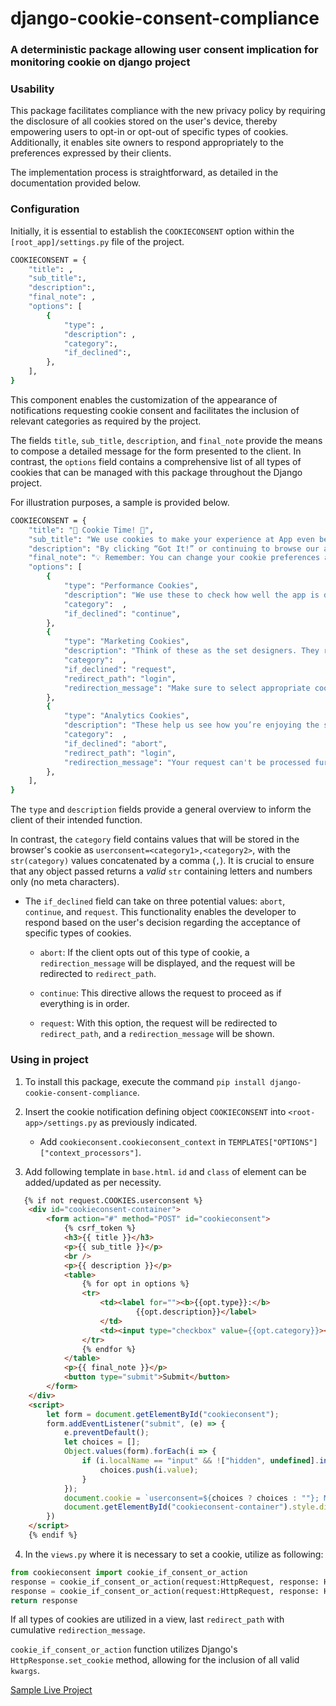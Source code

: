 # django-cookie-consent-compliance

### A deterministic package allowing user consent implication for monitoring cookie on django project

### Usability
This package facilitates compliance with the new privacy policy by requiring the disclosure of all cookies stored on the user's device, thereby empowering users to opt-in or opt-out of specific types of cookies. Additionally, it enables site owners to respond appropriately to the preferences expressed by their clients. 

The implementation process is straightforward, as detailed in the documentation provided below.

### Configuration

Initially, it is essential to establish the `COOKIECONSENT` option within the `[root_app]/settings.py` file of the project.


```sh
COOKIECONSENT = {
    "title": ,
    "sub_title":,
    "description":,
    "final_note": ,
    "options": [
        {
            "type": ,
            "description": ,
            "category":,
            "if_declined":,
        },
    ],
}
```

This component enables the customization of the appearance of notifications requesting cookie consent and facilitates the inclusion of relevant categories as required by the project.

The fields `title`, `sub_title`, `description`, and `final_note` provide the means to compose a detailed message for the form presented to the client. In contrast, the `options` field contains a comprehensive list of all types of cookies that can be managed with this package throughout the Django project. 

For illustration purposes, a sample is provided below.

```sh
COOKIECONSENT = {
    "title": "🍪 Cookie Time! 🍪",
    "sub_title": "We use cookies to make your experience at App even better! 🎭",
    "description": "By clicking “Got It!” or continuing to browse our app, you’re accepting our use of cookies (no, not the chocolate chip ones, unfortunately 😅). Here's how we use them:",
    "final_note": "💡 Remember: You can change your cookie preferences anytime via your browser settings if you're not fully on board. But don't worry, the cookies we use are harmless — no magical powers or teleportation here, promise! 😉",
    "options": [
        {
            "type": "Performance Cookies",
            "description": "We use these to check how well the app is doing. They help us improve the experience, so you can enjoy our digital theatre even more.",
            "category":  ,
            "if_declined": "continue",
        },
        {
            "type": "Marketing Cookies",
            "description": "Think of these as the set designers. They remember your preferences, like your language or favorite settings, so you don’t have to keep telling us every time you return.",
            "category":  ,
            "if_declined": "request",
            "redirect_path": "login",
            "redirection_message": "Make sure to select appropriate cookie to continue further.",
        },
        {
            "type": "Analytics Cookies",
            "description": "These help us see how you’re enjoying the show. We gather data to make the app better, so you’ll keep coming back for the encore. 🎤",
            "category":  ,
            "if_declined": "abort",
            "redirect_path": "login",
            "redirection_message": "Your request can't be processed further because some cookies are not present.",
        },
    ],
}
```

The `type` and `description` fields provide a general overview to inform the client of their intended function.

In contrast, the `category` field contains values that will be stored in the browser's cookie as `userconsent=<category1>,<category2>`, with the `str(category)` values concatenated by a comma (`,`). It is crucial to ensure that any object passed returns a *valid* `str` containing letters and numbers only (no meta characters).

+ The `if_declined` field can take on three potential values: `abort`, `continue`, and `request`. This functionality enables the developer to respond based on the user's decision regarding the acceptance of specific types of cookies.
    - `abort`: If the client opts out of this type of cookie, a `redirection_message` will be displayed, and the request will be redirected to `redirect_path`.

    - `continue`: This directive allows the request to proceed as if everything is in order.

    - `request`: With this option, the request will be redirected to `redirect_path`, and a `redirection_message` will be shown.

### Using in project

1. To install this package, execute the command `pip install django-cookie-consent-compliance`.

2. Insert the cookie notification defining object `COOKIECONSENT` into `<root-app>/settings.py` as previously indicated.

    - Add `cookieconsent.cookieconsent_context` in `TEMPLATES["OPTIONS"]["context_processors"]`.

3. Add following template in `base.html`. `id` and `class` of element can be added/updated as per necessity.

```html
   {% if not request.COOKIES.userconsent %}
    <div id="cookieconsent-container">
        <form action="#" method="POST" id="cookieconsent">
            {% csrf_token %}
            <h3>{{ title }}</h3>
            <p>{{ sub_title }}</p>
            <br />
            <p>{{ description }}</p>
            <table>
                {% for opt in options %}
                <tr>
                    <td><label for=""><b>{{opt.type}}:</b>
                            {{opt.description}}</label>
                    </td>
                    <td><input type="checkbox" value={{opt.category}}></td>
                </tr>
                {% endfor %}
            </table>
            <p>{{ final_note }}</p>
            <button type="submit">Submit</button>
        </form>
    </div>
    <script>
        let form = document.getElementById("cookieconsent");
        form.addEventListener("submit", (e) => {
            e.preventDefault();
            let choices = [];
            Object.values(form).forEach(i => {
                if (i.localName == "input" && !["hidden", undefined].includes(i.type) && i.checked) {
                    choices.push(i.value);
                }
            });
            document.cookie = `userconsent=${choices ? choices : ""}; Max-Age=2592000; path=/; SameSite=strict; Secure;`;
            document.getElementById("cookieconsent-container").style.display = "none";
        })
    </script>
    {% endif %}
```

4. In the `views.py` where it is necessary to set a cookie, utilize as following:

```py
from cookieconsent import cookie_if_consent_or_action
response = cookie_if_consent_or_action(request:HttpRequest, response: HttpResponse, category1, "lang", value="en")
response = cookie_if_consent_or_action(request:HttpRequest, response: HttpResponse, category2, "theme", value="auto")
return response
```

If all types of cookies are utilized in a view, last `redirect_path` with cumulative `redirection_message`.

`cookie_if_consent_or_action` function utilizes Django's `HttpResponse.set_cookie` method, allowing for the inclusion of all valid `kwargs`.

[Sample Live Project](https://py2s.pythonanywhere.com/)
